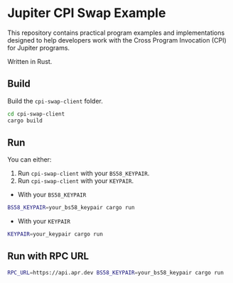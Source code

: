 # Jupiter CPI Swap Example

This repository contains practical program examples and implementations designed to help developers work with the Cross Program Invocation (CPI) for Jupiter programs.

Written in Rust.

## Build

Build the `cpi-swap-client` folder.

```bash
cd cpi-swap-client
cargo build
```

## Run

You can either:

1. Run `cpi-swap-client` with your `BS58_KEYPAIR`.
2. Run `cpi-swap-client` with your `KEYPAIR`.

- With your `BS58_KEYPAIR`

```bash
BS58_KEYPAIR=your_bs58_keypair cargo run
```

- With your `KEYPAIR`

```bash
KEYPAIR=your_keypair cargo run
```

## Run with RPC URL

```bash
RPC_URL=https://api.apr.dev BS58_KEYPAIR=your_bs58_keypair cargo run
```
